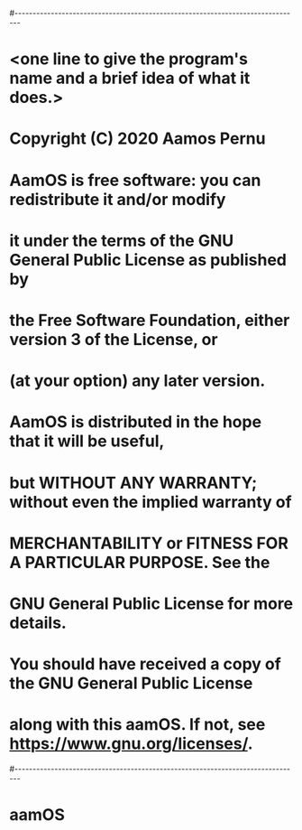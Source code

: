 #-------------------------------------------------------------------------------
# <one line to give the program's name and a brief idea of what it does.>
# Copyright (C) 2020 Aamos Pernu
# 
# AamOS is free software: you can redistribute it and/or modify
# it under the terms of the GNU General Public License as published by
# the Free Software Foundation, either version 3 of the License, or
# (at your option) any later version.
# 
# AamOS is distributed in the hope that it will be useful,
# but WITHOUT ANY WARRANTY; without even the implied warranty of
# MERCHANTABILITY or FITNESS FOR A PARTICULAR PURPOSE.  See the
# GNU General Public License for more details.
# 
# You should have received a copy of the GNU General Public License
# along with this aamOS.  If not, see <https://www.gnu.org/licenses/>.
#-------------------------------------------------------------------------------
# aamOS

